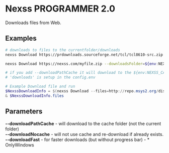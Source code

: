 # Nexss PROGRAMMER 2.0

Downloads files from Web.

## Examples

```sh
# downloads to files to the currentfolder/downloads
nexss Download https://prdownloads.sourceforge.net/tcl/tcl8610-src.zip https://prdownloads.sourceforge.net/tcl/tk8610-src.zip https://core.tcl-lang.org/tcllib/uv/tcllib-1.19.zip --downloadPathCache

nexss Download https://nexss.com/myfile.zip --downloadsFolder=${env:NEXSS_APPS_PATH}/myfile

# if you add --downloadPathCache it will download to the ${env:NEXSS_CACHE_PATH}/downloads
# 'downloads' is setup in the config.env
```

```ps1
# Example Download file and run
$NexssDownloadInfo = $(nexss Download --files=http://repo.msys2.org/distrib/x86_64/msys2-x86_64-20190524.exe) | ConvertFrom-Json
& $NexssDownloadInfo.files
```

## Parameters

**--downloadPathCache** - will download to the cache folder (not the current folder)  
**--downloadNocache** - will not use cache and re-download if already exists.  
**--downloadFast** - for faster downloads (but without progress bar) - \* OnlyWindows
